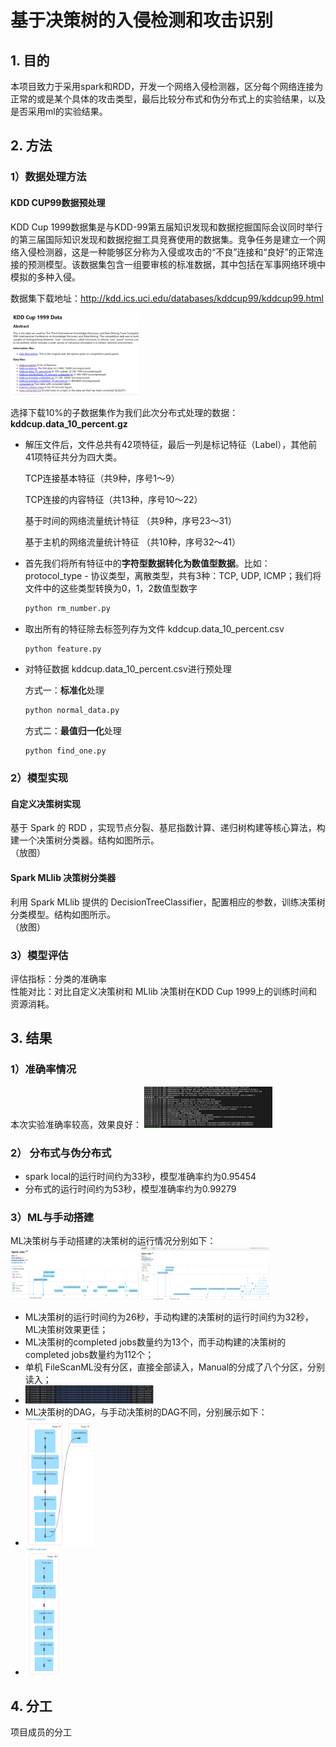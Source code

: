 # 基于决策树的入侵检测和攻击识别

## 1. 目的
本项目致力于采用spark和RDD，开发一个网络入侵检测器，区分每个网络连接为正常的或是某个具体的攻击类型，最后比较分布式和伪分布式上的实验结果，以及是否采用ml的实验结果。


## 2. 方法

### 1）数据处理方法
#### KDD CUP99数据预处理

KDD Cup 1999数据集是与KDD-99第五届知识发现和数据挖掘国际会议同时举行的第三届国际知识发现和数据挖掘工具竞赛使用的数据集。竞争任务是建立一个网络入侵检测器，这是一种能够区分称为入侵或攻击的“不良”连接和“良好”的正常连接的预测模型。该数据集包含一组要审核的标准数据，其中包括在军事网络环境中模拟的多种入侵。

数据集下载地址：http://kdd.ics.uci.edu/databases/kddcup99/kddcup99.html

<img src="deal_data/photo/截屏2024-12-05 下午2.43.36.png" style="zoom:20%;" />

选择下载10%的子数据集作为我们此次分布式处理的数据：**kddcup.data_10_percent.gz**

- 解压文件后，文件总共有42项特征，最后一列是标记特征（Label），其他前41项特征共分为四大类。

  TCP连接基本特征（共9种，序号1～9）

  TCP连接的内容特征（共13种，序号10～22）

  基于时间的网络流量统计特征 （共9种，序号23～31）

  基于主机的网络流量统计特征 （共10种，序号32～41）

- 首先我们将所有特征中的**字符型数据转化为数值型数据**。比如：protocol_type - 协议类型，离散类型，共有3种：TCP, UDP, ICMP；我们将文件中的这些类型转换为0，1，2数值型数字

  ```py
  python rm_number.py
  ```

- 取出所有的特征除去标签列存为文件 kddcup.data_10_percent.csv

  ```py
  python feature.py
  ```

- 对特征数据 kddcup.data_10_percent.csv进行预处理

  方式一：**标准化**处理

  ```py
  python normal_data.py
  ```

  方式二：**最值归一化**处理

  ```
  python find_one.py
  ```
### 2）模型实现
#### 自定义决策树实现
基于 Spark 的 RDD ，实现节点分裂、基尼指数计算、递归树构建等核心算法，构建一个决策树分类器。结构如图所示。\
（放图）
#### Spark MLlib 决策树分类器
利用 Spark MLlib 提供的 DecisionTreeClassifier，配置相应的参数，训练决策树分类模型。结构如图所示。\
（放图）
### 3）模型评估
评估指标：分类的准确率\
性能对比：对比自定义决策树和 MLlib 决策树在KDD Cup 1999上的训练时间和资源消耗。



## 3. 结果

### 1）准确率情况
本次实验准确率较高，效果良好：
<img src="deal_data/photo/准确率.png" style="zoom:20%;" />
### 2） 分布式与伪分布式

- spark local的运行时间约为33秒，模型准确率约为0.95454
- 分布式的运行时间约为53秒，模型准确率约为0.99279

### 3）ML与手动搭建
ML决策树与手动搭建的决策树的运行情况分别如下：  
<img src="deal_data/photo/ml决策树.png" style="zoom:20%;" />
<img src="deal_data/photo/手动决策树.png" style="zoom:20%;" />


- ML决策树的运行时间约为26秒，手动构建的决策树的运行时间约为32秒，ML决策树效果更佳；
- ML决策树的completed jobs数量约为13个，而手动构建的决策树的completed jobs数量约为112个；
- 单机 FileScanML没有分区，直接全部读入，Manual的分成了八个分区，分别读入；
- <img src="deal_data/photo/八个分区.png" style="zoom:20%;" />
- ML决策树的DAG，与手动决策树的DAG不同，分别展示如下：
-  <img src="deal_data/photo/MLdag.png" style="zoom:20%;" />
-   <img src="deal_data/photo/手动dag.png" style="zoom:20%;" />

## 4. 分工

项目成员的分工





  

































